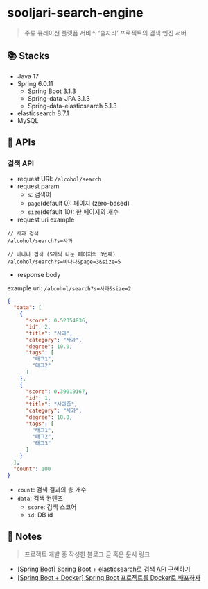 # sooljari-search-engine
> 주류 큐레이션 플랫폼 서비스 ‘술자리’ 프로젝트의 검색 엔진 서버

## 📚 Stacks
* Java 17
* Spring 6.0.11
  * Spring Boot 3.1.3
  * Spring-data-JPA 3.1.3
  * Spring-data-elasticsearch 5.1.3
* elasticsearch 8.7.1
* MySQL

## 🔗 APIs
### 검색 API
* request URI: `/alcohol/search`
* request param
  * `s`: 검색어
  * `page`(default 0): 페이지 (zero-based)
  * `size`(default 10): 한 페이지의 개수
* request uri example
```
// 사과 검색
/alcohol/search?s=사과

// 바나나 검색 (5개씩 나눈 페이지의 3번째)
/alcohol/search?s=바나나&page=3&size=5
```
* response body

example uri: `/alcohol/search?s=사과&size=2`
```JSON
{
  "data": [
    {
      "score": 0.52354836,
      "id": 2,
      "title": "사과",
      "category": "사과",
      "degree": 10.0,
      "tags": [
        "태그1",
        "태그2"
      ]
    },
    {
      "score": 0.39019167,
      "id": 1,
      "title": "사과즙",
      "category": "사과",
      "degree": 10.0,
      "tags": [
        "태그1",
        "태그2",
        "태그3"
      ]
    }
  ],
  "count": 100
}
```
* `count`: 검색 결과의 총 개수
* `data`: 검색 컨텐츠
  * `score`: 검색 스코어
  * `id`: DB id

## 📔 Notes
> 프로젝트 개발 중 작성한 블로그 글 혹은 문서 링크
* [[Spring Boot] Spring Boot + elasticsearch로 검색 API 구현하기](https://j-1001000.tistory.com/1)
* [[Spring Boot + Docker] Spring Boot 프로젝트를 Docker로 배포하자](https://j-1001000.tistory.com/2)